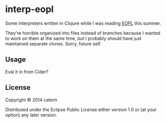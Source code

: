 # interp-eopl

Some interpreters written in Clojure while I was reading [EOPL](http://en.wikipedia.org/wiki/Essentials_of_Programming_Languages) this summer.

They're horrible organized into files instead of branches because I wanted to work on them at the same time,
but I probably should have just maintained separate clones. Sorry, future self.

## Usage

Eval it in from Cider?

## License

Copyright © 2014 catern

Distributed under the Eclipse Public License either version 1.0 or (at
your option) any later version.
